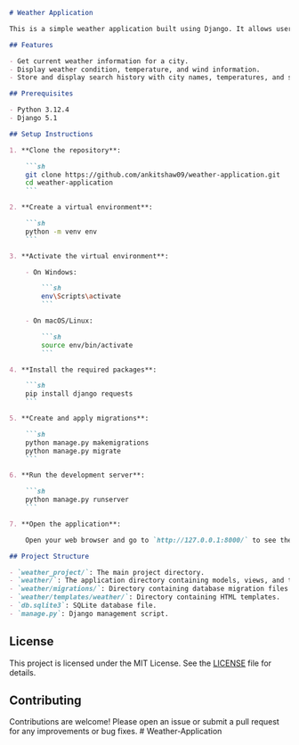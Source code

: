 ```markdown
# Weather Application

This is a simple weather application built using Django. It allows users to enter a city name and get the current weather information for that city. The application also keeps a history of searched cities along with their temperatures.

## Features

- Get current weather information for a city.
- Display weather condition, temperature, and wind information.
- Store and display search history with city names, temperatures, and search dates.

## Prerequisites

- Python 3.12.4
- Django 5.1

## Setup Instructions

1. **Clone the repository**:

    ```sh
    git clone https://github.com/ankitshaw09/weather-application.git
    cd weather-application
    ```

2. **Create a virtual environment**:

    ```sh
    python -m venv env
    ```

3. **Activate the virtual environment**:

    - On Windows:

        ```sh
        env\Scripts\activate
        ```

    - On macOS/Linux:

        ```sh
        source env/bin/activate
        ```

4. **Install the required packages**:

    ```sh
    pip install django requests
    ```

5. **Create and apply migrations**:

    ```sh
    python manage.py makemigrations
    python manage.py migrate
    ```

6. **Run the development server**:

    ```sh
    python manage.py runserver
    ```

7. **Open the application**:

    Open your web browser and go to `http://127.0.0.1:8000/` to see the weather application in action.

## Project Structure

- `weather_project/`: The main project directory.
- `weather/`: The application directory containing models, views, and templates.
- `weather/migrations/`: Directory containing database migration files.
- `weather/templates/weather/`: Directory containing HTML templates.
- `db.sqlite3`: SQLite database file.
- `manage.py`: Django management script.

```
## License

This project is licensed under the MIT License. See the [LICENSE](LICENSE) file for details.

## Contributing

Contributions are welcome! Please open an issue or submit a pull request for any improvements or bug fixes.
#   W e a t h e r - A p p l i c a t i o n  
 